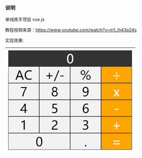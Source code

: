 ### 说明

单纯练手项目 vue.js

教程视频来源：https://www.youtube.com/watch?v=m1_ih43p24s

实现效果:

![demo](./demo.png)